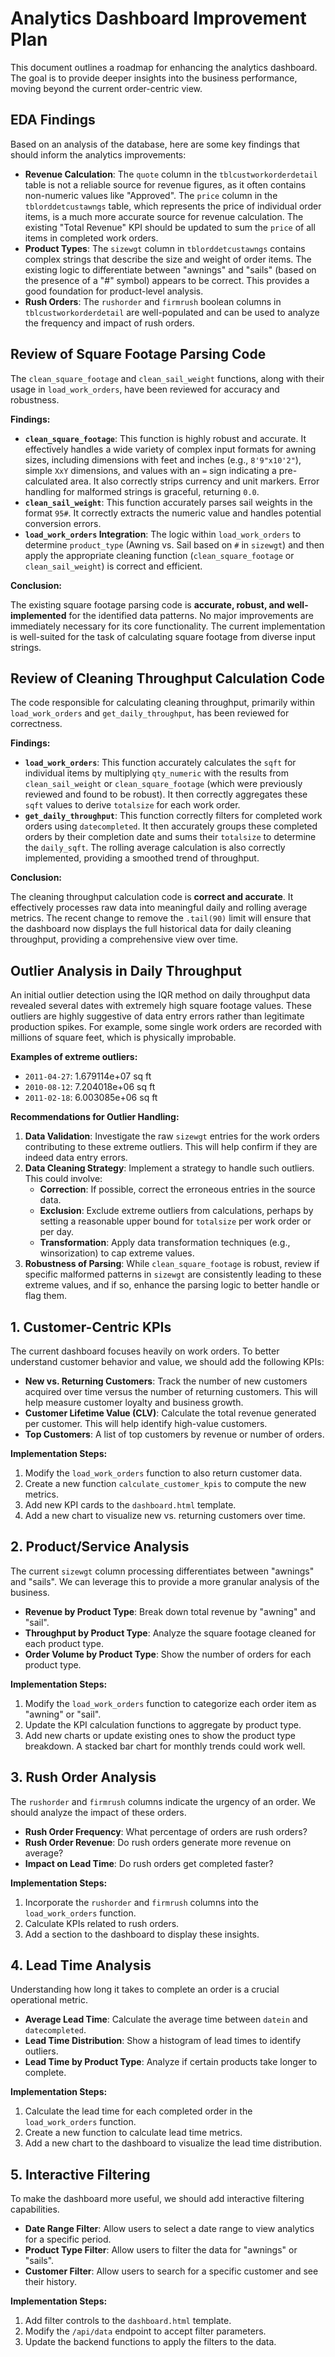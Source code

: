
# Analytics Dashboard Improvement Plan

This document outlines a roadmap for enhancing the analytics dashboard. The goal is to provide deeper insights into the business performance, moving beyond the current order-centric view.

## EDA Findings

Based on an analysis of the database, here are some key findings that should inform the analytics improvements:

*   **Revenue Calculation**: The `quote` column in the `tblcustworkorderdetail` table is not a reliable source for revenue figures, as it often contains non-numeric values like "Approved". The `price` column in the `tblorddetcustawngs` table, which represents the price of individual order items, is a much more accurate source for revenue calculation. The existing "Total Revenue" KPI should be updated to sum the `price` of all items in completed work orders.
*   **Product Types**: The `sizewgt` column in `tblorddetcustawngs` contains complex strings that describe the size and weight of order items. The existing logic to differentiate between "awnings" and "sails" (based on the presence of a "#" symbol) appears to be correct. This provides a good foundation for product-level analysis.
*   **Rush Orders**: The `rushorder` and `firmrush` boolean columns in `tblcustworkorderdetail` are well-populated and can be used to analyze the frequency and impact of rush orders.

## Review of Square Footage Parsing Code

The `clean_square_footage` and `clean_sail_weight` functions, along with their usage in `load_work_orders`, have been reviewed for accuracy and robustness.

**Findings:**

*   **`clean_square_footage`**: This function is highly robust and accurate. It effectively handles a wide variety of complex input formats for awning sizes, including dimensions with feet and inches (e.g., `8'9"x10'2"`), simple `XxY` dimensions, and values with an `=` sign indicating a pre-calculated area. It also correctly strips currency and unit markers. Error handling for malformed strings is graceful, returning `0.0`.
*   **`clean_sail_weight`**: This function accurately parses sail weights in the format `95#`. It correctly extracts the numeric value and handles potential conversion errors.
*   **`load_work_orders` Integration**: The logic within `load_work_orders` to determine `product_type` (Awning vs. Sail based on `#` in `sizewgt`) and then apply the appropriate cleaning function (`clean_square_footage` or `clean_sail_weight`) is correct and efficient.

**Conclusion:**

The existing square footage parsing code is **accurate, robust, and well-implemented** for the identified data patterns. No major improvements are immediately necessary for its core functionality. The current implementation is well-suited for the task of calculating square footage from diverse input strings.

## Review of Cleaning Throughput Calculation Code

The code responsible for calculating cleaning throughput, primarily within `load_work_orders` and `get_daily_throughput`, has been reviewed for correctness.

**Findings:**

*   **`load_work_orders`**: This function accurately calculates the `sqft` for individual items by multiplying `qty_numeric` with the results from `clean_sail_weight` or `clean_square_footage` (which were previously reviewed and found to be robust). It then correctly aggregates these `sqft` values to derive `totalsize` for each work order.
*   **`get_daily_throughput`**: This function correctly filters for completed work orders using `datecompleted`. It then accurately groups these completed orders by their completion date and sums their `totalsize` to determine the `daily_sqft`. The rolling average calculation is also correctly implemented, providing a smoothed trend of throughput.

**Conclusion:**

The cleaning throughput calculation code is **correct and accurate**. It effectively processes raw data into meaningful daily and rolling average metrics. The recent change to remove the `.tail(90)` limit will ensure that the dashboard now displays the full historical data for daily cleaning throughput, providing a comprehensive view over time.

## Outlier Analysis in Daily Throughput

An initial outlier detection using the IQR method on daily throughput data revealed several dates with extremely high square footage values. These outliers are highly suggestive of data entry errors rather than legitimate production spikes. For example, some single work orders are recorded with millions of square feet, which is physically improbable.

**Examples of extreme outliers:**
*   `2011-04-27`: 1.679114e+07 sq ft
*   `2010-08-12`: 7.204018e+06 sq ft
*   `2011-02-18`: 6.003085e+06 sq ft

**Recommendations for Outlier Handling:**
1.  **Data Validation**: Investigate the raw `sizewgt` entries for the work orders contributing to these extreme outliers. This will help confirm if they are indeed data entry errors.
2.  **Data Cleaning Strategy**: Implement a strategy to handle such outliers. This could involve:
    *   **Correction**: If possible, correct the erroneous entries in the source data.
    *   **Exclusion**: Exclude extreme outliers from calculations, perhaps by setting a reasonable upper bound for `totalsize` per work order or per day.
    *   **Transformation**: Apply data transformation techniques (e.g., winsorization) to cap extreme values.
3.  **Robustness of Parsing**: While `clean_square_footage` is robust, review if specific malformed patterns in `sizewgt` are consistently leading to these extreme values, and if so, enhance the parsing logic to better handle or flag them.

## 1. Customer-Centric KPIs

The current dashboard focuses heavily on work orders. To better understand customer behavior and value, we should add the following KPIs:

*   **New vs. Returning Customers**: Track the number of new customers acquired over time versus the number of returning customers. This will help measure customer loyalty and business growth.
*   **Customer Lifetime Value (CLV)**: Calculate the total revenue generated per customer. This will help identify high-value customers.
*   **Top Customers**: A list of top customers by revenue or number of orders.

**Implementation Steps:**

1.  Modify the `load_work_orders` function to also return customer data.
2.  Create a new function `calculate_customer_kpis` to compute the new metrics.
3.  Add new KPI cards to the `dashboard.html` template.
4.  Add a new chart to visualize new vs. returning customers over time.

## 2. Product/Service Analysis

The current `sizewgt` column processing differentiates between "awnings" and "sails". We can leverage this to provide a more granular analysis of the business.

*   **Revenue by Product Type**: Break down total revenue by "awning" and "sail".
*   **Throughput by Product Type**: Analyze the square footage cleaned for each product type.
*   **Order Volume by Product Type**: Show the number of orders for each product type.

**Implementation Steps:**

1.  Modify the `load_work_orders` function to categorize each order item as "awning" or "sail".
2.  Update the KPI calculation functions to aggregate by product type.
3.  Add new charts or update existing ones to show the product type breakdown. A stacked bar chart for monthly trends could work well.

## 3. Rush Order Analysis

The `rushorder` and `firmrush` columns indicate the urgency of an order. We should analyze the impact of these orders.

*   **Rush Order Frequency**: What percentage of orders are rush orders?
*   **Rush Order Revenue**: Do rush orders generate more revenue on average?
*   **Impact on Lead Time**: Do rush orders get completed faster?

**Implementation Steps:**

1.  Incorporate the `rushorder` and `firmrush` columns into the `load_work_orders` function.
2.  Calculate KPIs related to rush orders.
3.  Add a section to the dashboard to display these insights.

## 4. Lead Time Analysis

Understanding how long it takes to complete an order is a crucial operational metric.

*   **Average Lead Time**: Calculate the average time between `datein` and `datecompleted`.
*   **Lead Time Distribution**: Show a histogram of lead times to identify outliers.
*   **Lead Time by Product Type**: Analyze if certain products take longer to complete.

**Implementation Steps:**

1.  Calculate the lead time for each completed order in the `load_work_orders` function.
2.  Create a new function to calculate lead time metrics.
3.  Add a new chart to the dashboard to visualize the lead time distribution.

## 5. Interactive Filtering

To make the dashboard more useful, we should add interactive filtering capabilities.

*   **Date Range Filter**: Allow users to select a date range to view analytics for a specific period.
*   **Product Type Filter**: Allow users to filter the data for "awnings" or "sails".
*   **Customer Filter**: Allow users to search for a specific customer and see their history.

**Implementation Steps:**

1.  Add filter controls to the `dashboard.html` template.
2.  Modify the `/api/data` endpoint to accept filter parameters.
3.  Update the backend functions to apply the filters to the data.
